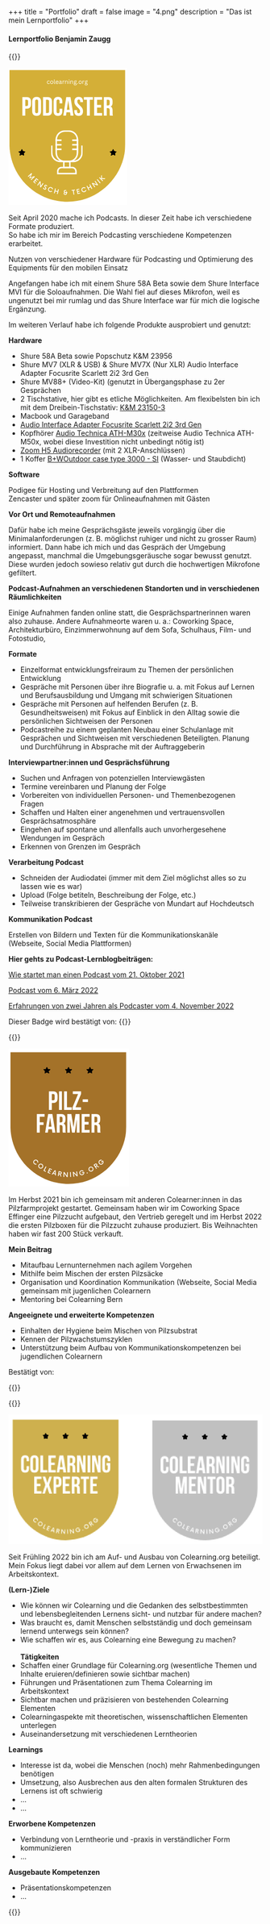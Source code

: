 +++
title = "Portfolio"
draft = false
image = "4.png"
description = "Das ist mein Lernportfolio"
+++
#### Lernportfolio Benjamin Zaugg

{{<box title="Badge Podcaster">}}

![](lernbadge-2.png)

Seit April 2020 mache ich Podcasts. In dieser Zeit habe ich verschiedene Formate produziert.  \
So habe ich mir im Bereich Podcasting verschiedene Kompetenzen erarbeitet.  

Nutzen von verschiedener Hardware für Podcasting und Optimierung des Equipments für den mobilen Einsatz 

Angefangen habe ich mit einem Shure 58A Beta sowie dem Shure Interface MVI für die Soloaufnahmen. Die Wahl fiel auf dieses Mikrofon, weil es ungenutzt bei mir rumlag und das Shure Interface war für mich die logische Ergänzung.  

Im weiteren Verlauf habe ich folgende Produkte ausprobiert und genutzt:  

**Hardware** 

* Shure 58A Beta sowie Popschutz K&M 23956 
* Shure MV7 (XLR & USB) & Shure MV7X (Nur XLR) Audio Interface Adapter Focusrite Scarlett 2i2 3rd Gen 
* Shure MV88+ (Video-Kit) (genutzt in Übergangsphase zu 2er Gesprächen 
* 2 Tischstative, hier gibt es etliche Möglichkeiten. Am flexibelsten bin ich mit dem Dreibein-Tischstativ: [K&M 23150-3](https://www.bensblog.ch/podcast/*%20**K&M%2023150-3**) 
* Macbook und Garageband 
* [Audio Interface Adapter Focusrite Scarlett 2i2 3rd Gen](https://focusrite.com/de/news/introducing-scarlett-3rd-gen) 
* Kopfhörer [Audio Technica ATH-M30x](https://www.galaxus.ch/en/s1/product/audio-technica-ath-m30x-headphones-3827638?supplier=406802) (zeitweise Audio Technica ATH-M50x, wobei diese Investition nicht unbedingt nötig ist) 
* [Zoom H5 Audiorecorder](https://www.galaxus.ch/en/s1/product/zoom-h5-handheld-audio-recorders-2752880?isSecondHand=true&shid=859802&gclid=CjwKCAjwzY2bBhB6EiwAPpUpZva_CiUtftB2qvH0eGWExtafrxemnRR1wxK7CtvZ_OIL05-MDwEjcxoC9rMQAvD_BwE&gclsrc=aw.ds) (mit 2 XLR-Anschlüssen) 
* 1 Koffer [B+WOutdoor case type 3000 - SI](https://www.galaxus.ch/en/s1/product/bw-outdoor-case-type-3000-si-suitcase-camera-bag-7105761?supplier=406802) (Wasser- und Staubdicht)

**Software**

Podigee für Hosting und Verbreitung auf den Plattformen \
Zencaster und später zoom für Onlineaufnahmen mit Gästen 

**Vor Ort und Remoteaufnahmen**  

Dafür habe ich meine Gesprächsgäste jeweils vorgängig über die Minimalanforderungen (z. B. möglichst ruhiger und nicht zu grosser Raum) informiert. Dann habe ich mich und das Gespräch der Umgebung angepasst, manchmal die Umgebungsgeräusche sogar bewusst genutzt. Diese wurden jedoch sowieso relativ gut durch die hochwertigen Mikrofone gefiltert.  

**Podcast-Aufnahmen an verschiedenen Standorten und in verschiedenen Räumlichkeiten** 

Einige Aufnahmen fanden online statt, die Gesprächspartnerinnen waren also zuhause. Andere Aufnahmeorte waren u. a.: Coworking Space, Architekturbüro, Einzimmerwohnung auf dem Sofa, Schulhaus, Film- und Fotostudio,   

**Formate** 

* Einzelformat entwicklungsfreiraum zu Themen der persönlichen Entwicklung 
* Gespräche mit Personen über ihre Biografie u. a. mit Fokus auf Lernen und Berufsausbildung und Umgang mit schwierigen Situationen 
* Gespräche mit Personen auf helfenden Berufen (z. B. Gesundheitsweisen) mit Fokus auf Einblick in den Alltag sowie die persönlichen Sichtweisen der Personen 
* Podcastreihe zu einem geplanten Neubau einer Schulanlage mit Gesprächen und Sichtweisen mit verschiedenen Beteiligten. Planung und Durchführung in Absprache mit der Auftraggeberin 

**Interviewpartner:innen und Gesprächsführung** 

* Suchen und Anfragen von potenziellen Interviewgästen 
* Termine vereinbaren und Planung der Folge 
* Vorbereiten von individuellen Personen- und Themenbezogenen Fragen 
* Schaffen und Halten einer angenehmen und vertrauensvollen Gesprächsatmosphäre 
* Eingehen auf spontane und allenfalls auch unvorhergesehene Wendungen im Gespräch 
* Erkennen von Grenzen im Gespräch 

**Verarbeitung Podcast** 

* Schneiden der Audiodatei (immer mit dem Ziel möglichst alles so zu lassen wie es war) 
* Upload (Folge betiteln, Beschreibung der Folge, etc.) 
* Teilweise transkribieren der Gespräche von Mundart auf Hochdeutsch 

**Kommunikation Podcast** 

Erstellen von Bildern und Texten für die Kommunikationskanäle (Webseite, Social Media Plattformen) 

**Hier gehts zu Podcast-Lernblogbeiträgen:** 

[Wie startet man einen Podcast vom 21. Oktober 2021](https://www.bensblog.ch/wie-startet-man-einen-podcast/)

[Podcast vom 6. März 2022](https://www.bensblog.ch/podcast/)

[Erfahrungen von zwei Jahren als Podcaster vom 4. November 2022](https://www.bensblog.ch/podcast3/)

Dieser Badge wird bestätigt von: 
{{</box>}}

{{<box title="Badge Pilzfarmer">}}

![](lernbadge-3.png)

Im Herbst 2021 bin ich gemeinsam mit anderen Colearner:innen in das Pilzfarmprojekt gestartet. Gemeinsam haben wir im Coworking Space Effinger eine Pilzzucht aufgebaut, den Vertrieb geregelt und im Herbst 2022 die ersten Pilzboxen für die Pilzzucht zuhause produziert. Bis Weihnachten haben wir fast 200 Stück verkauft. 

**Mein Beitrag**

* Mitaufbau Lernunternehmen nach agilem Vorgehen
* Mithilfe beim Mischen der ersten Pilzsäcke
* Organisation und Koordination Kommunikation (Webseite, Social Media gemeinsam mit jugenlichen Colearnern
* Mentoring bei Colearning Bern

**Angeeignete und erweiterte Kompetenzen**

* Einhalten der Hygiene beim Mischen von Pilzsubstrat
* Kennen der Pilzwachstumszyklen
* Unterstützung beim Aufbau von Kommunikationskompetenzen bei jugendlichen Colearnern

Bestätigt von: 

{{</box>}}

{{<box title="Badge Colearning Experte">}}

![](bildschirm-foto-2023-01-03-um-15.53.40.png)

Seit Frühling 2022 bin ich am Auf- und Ausbau von Colearning.org beteiligt. Mein Fokus liegt dabei vor allem auf dem Lernen von Erwachsenen im Arbeitskontext. 

**(Lern-)Ziele**

* Wie können wir Colearning und die Gedanken des selbstbestimmten und lebensbegleitenden Lernens sicht- und nutzbar für andere machen?
* Was braucht es, damit Menschen selbstständig und doch gemeinsam lernend unterwegs sein können? 
* Wie schaffen wir es, aus Colearning eine Bewegung zu machen? \
    \
    **Tätigkeiten**
* Schaffen einer Grundlage für Colearning.org (wesentliche Themen und Inhalte eruieren/definieren sowie sichtbar machen)
* Führungen und Präsentationen zum Thema Colearning im Arbeitskontext
* Sichtbar machen und präzisieren von bestehenden Colearning Elementen
* Colearningaspekte mit theoretischen, wissenschaftlichen Elementen unterlegen
* Auseinandersetzung mit verschiedenen Lerntheorien

**Learnings**

* Interesse ist da, wobei die Menschen (noch) mehr Rahmenbedingungen benötigen
* Umsetzung, also Ausbrechen aus den alten formalen Strukturen des Lernens ist oft schwierig
* ...
* ...

**Erworbene Kompetenzen**

* Verbindung von Lerntheorie und -praxis in verständlicher Form kommunizieren 
* ...

**Ausgebaute Kompetenzen**

* Präsentationskompetenzen 
* ...

{{</box>}}